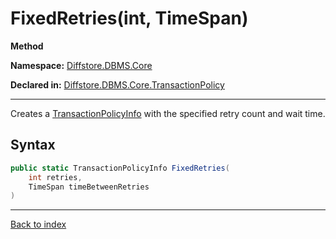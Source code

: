 # FixedRetries(int, TimeSpan)

**Method**

**Namespace:** [Diffstore.DBMS.Core](Diffstore.DBMS.Core.md)

**Declared in:** [Diffstore.DBMS.Core.TransactionPolicy](Diffstore.DBMS.Core.TransactionPolicy.md)

------



Creates a [TransactionPolicyInfo](Diffstore.DBMS.Core.TransactionPolicyInfo.md) with the specified
retry count and wait time.


## Syntax

```csharp
public static TransactionPolicyInfo FixedRetries(
	int retries,
	TimeSpan timeBetweenRetries
)
```

------

[Back to index](index.md)